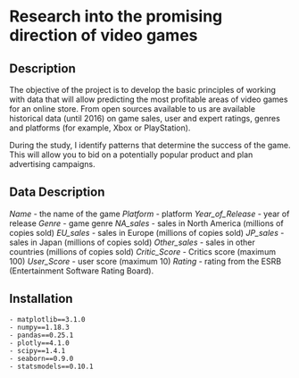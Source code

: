 
# Research into the promising direction of video games

## Description

The objective of the project is to develop the basic principles of working with data that will allow predicting the most profitable areas of video games for an online store.
From open sources available to us are available historical data (until 2016) on game sales, user and expert ratings, genres and platforms (for example, Xbox or PlayStation).

During the study, I identify patterns that determine the success of the game. This will allow you to bid on a potentially popular product and plan advertising campaigns.

## Data Description

*Name* - the name of the game
*Platform* - platform
*Year_of_Release* - year of release
*Genre* - game genre
*NA_sales* - sales in North America (millions of copies sold)
*EU_sales* - sales in Europe (millions of copies sold)
*JP_sales* - sales in Japan (millions of copies sold)
*Other_sales* - sales in other countries (millions of copies sold)
*Critic_Score* - Critics score (maximum 100)
*User_Score* - user score (maximum 10)
*Rating* - rating from the ESRB (Entertainment Software Rating Board).

## Installation

    - matplotlib==3.1.0
    - numpy==1.18.3
    - pandas==0.25.1
    - plotly==4.1.0
    - scipy==1.4.1
    - seaborn==0.9.0
    - statsmodels==0.10.1
